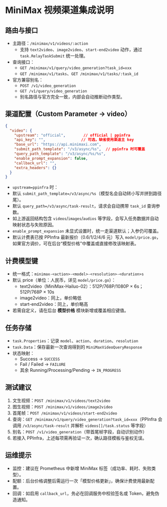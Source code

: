 # MiniMax 视频渠道集成说明

## 路由与接口

- 主路径：`/minimax/v1/videos/:action`
  - 支持 `text2video`、`image2video`、`start-end2video` 动作，通过 `task.RelayTaskSubmit` 统一处理。
- 查询接口：
  - `GET /minimax/v1/query/video_generation?task_id=xxx`
  - `GET /minimax/v1/tasks`、`GET /minimax/v1/tasks/:task_id`
- 官方兼容别名：
  - `POST /v1/video_generation`
  - `GET /v1/query/video_generation`
  - 别名路径与官方完全一致，内部会自动推断动作类型。

## 渠道配置（Custom Parameter → video）

```json
{
  "video": {
    "upstream": "official",        // official | ppinfra
    "api_key": "",                // 可选，缺省使用渠道主 key
    "base_url": "https://api.minimaxi.com",
    "submit_path_template": "/v3/async/%s",  // ppinfra 时可覆盖
    "query_path_template": "/v3/async/%s/%s",
    "enable_prompt_expansion": false,
    "callback_url": "",
    "extra_headers": {}
  }
}
```

- `upstream=ppinfra` 时：
- 默认 `submit_path_template=/v3/async/%s`（模型名会自动转小写并拼到路径尾）。
- 默认 `query_path=/v3/async/task-result`，请求会自动携带 `task_id` 查询参数。
- 如上游返回结构包含 `videos`/`images`/`audios` 等字段，会写入任务数据并自动映射状态与失败原因。
- `enable_prompt_expansion` 未显式设置时，统一走渠道默认；入参仍可覆盖。
- 默认计费表已按 PPInfra 最新报价（0.6/1/2/4/6 元）写入 `model/price.go`，如果官方调价，可在后台“模型价格”中覆盖或直接修改该映射表。

## 计费模型键

- 统一格式：`minimax-<action>-<model>-<resolution>-<duration>s`
- 默认 price（单位：人民币，详见 `model/price.go`）：
  - text2video（MiniMax-Hailuo-02）：512P/768P/1080P × 6s；512P/768P × 10s
  - image2video：同上，单价略低
  - start-end2video：同上，单价略高
- 若需自定义，请在后台 **模型价格** 模块新增或覆盖相应键值。

## 任务存储

- `task.Properties`：记录 `model`、`action`、`duration`、`resolution`
- `task.Data`：保存最新一次查询得到的 `MiniMaxVideoQueryResponse`
- 状态映射：
  - Success → `SUCCESS`
  - Fail / Failed → `FAILURE`
  - 其余 Running/Processing/Pending → `IN_PROGRESS`

## 测试建议

1. 文生视频：`POST /minimax/v1/videos/text2video`
2. 图生视频：`POST /minimax/v1/videos/image2video`
3. 首尾帧：`POST /minimax/v1/videos/start-end2video`
4. 查询：`GET /minimax/v1/query/video_generation?task_id=xxx`（PPInfra 会调用 `/v3/async/task-result` 并解析 `videos[]/task.status` 等字段）
5. 别名：`POST /v1/video_generation`（带首尾帧字段，自动识别动作）
6. 若接入 PPInfra，上述每项需再验证一次，确认路径模板与鉴权无误。

## 运维提示

- 监控：建议在 Prometheus 中新增 MiniMax 标签（成功率、耗时、失败类型）。
- 配额：后台价格调整后需运行一次「模型价格更新」，确保计费使用最新配置。
- 回调：如启用 `callback_url`，务必在回调服务中校验签名或 Token，避免伪造通知。
